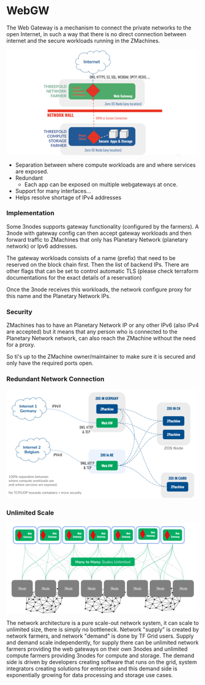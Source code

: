 

# WebGW

The Web Gateway is a mechanism to connect the private networks to the open Internet, in such a way that there is no direct connection between internet and the secure workloads running in the ZMachines.

![](img/webgateway.jpg)


- Separation between where compute workloads are and where services are exposed.
- Redundant
    - Each app can be exposed on multiple webgateways at once.
- Support for many interfaces...
- Helps resolve shortage of IPv4 addresses

### Implementation

Some 3nodes supports gateway functionality (configured by the farmers). A 3node with gateway config can then accept gateway workloads and then forward traffic to ZMachines that only has Planetary Network (planetary network) or Ipv6 addresses.

The gateway workloads consists of a name (prefix) that need to be reserved on the block chain first. Then the list of backend IPs. There are other flags that can be set to control automatic TLS (please check terraform documentations for the exact details of a reservation)

Once the 3node receives this workloads, the network configure proxy for this name and the Planetary Network IPs.

### Security

ZMachines has to have an Planetary Network IP or any other IPv6 (also IPv4 are accepted) but it means that any person who is connected to the Planetary Network network, can also reach the ZMachine without the need for a proxy.

So ti's up to the ZMachine owner/maintainer to make sure it is secured and only have the required ports open.

### Redundant Network Connection

![](img/redundant_net.jpg)


### Unlimited Scale

![](img/webgw_scaling.jpg)


The network architecture is a pure scale-out network system, it can scale to unlimited size, there is simply no bottleneck. Network "supply" is created by network farmers, and network "demand" is done by TF Grid users.  Supply and demand scale independently, for supply there can be unlimited network farmers providing the web gateways on their own 3nodes and unlimited compute farmers providing 3nodes for compute and storage. The demand side is driven by developers creating software that runs on the grid, system integrators creating solutions for enterprise and this demand side is exponentially growing for data processing and storage use cases.
